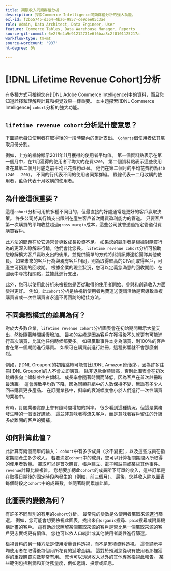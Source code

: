 ```yaml
---
title: 期限收入同類群組分析
description: 探索Commerce Intelligence同類群組分析的強大功能。
exl-id: f2b55745-d364-4ba6-9857-ce9cee05c3ae
role: Admin, Data Architect, Data Engineer, User
feature: Commerce Tables, Data Warehouse Manager, Reports
source-git-commit: 6e2f9e4a9e91212771e6f6baa8c2f8101125217a
workflow-type: tm+mt
source-wordcount: '937'
ht-degree: 0%

---
```


# [!DNL Lifetime Revenue Cohort]分析

有多種方式可檢視您在[!DNL Adobe Commerce Intelligence]中的資料，而且您知道詮釋和理解與計算和視覺效果一樣重要。 本主題探索[!DNL Commerce Intelligence] `cohort`分析的強大功能。

## `lifetime revenue cohort`分析是什麼意思？

下圖顯示每位使用者在取得後的一段時間內的累計支出。 `Cohorts`個使用者依其贏取月份分割。

例如，上方的橘線顯示2011年11月獲得的使用者平均值。 第一個資料點表示在第一個月中，在11月獲得的使用者平均大約花費`$200`。 第二個資料點表示這些使用者在其第二個月月底之前平均已花費約`$240`。 他們在第二個月的平均花費約為`$40 (240 - 200)`。 不同的行代表不同的使用者同類群組。 綠線代表十二月收購的使用者，藍色代表十月收購的使用者。

## 為什麼這很重要？

這種`cohort`分析可用於多種不同目的，但最直接的好處通常是更好的客戶贏取決策。 許多公司將其行銷支出限制在產生客戶首次購買盈利能力的管道。 只要客戶第一次購買的平均收益超過`gross margin`成本，這些公司就會透過指定管道付費購買客戶。

此方法的問題在於它通常會導致成長投資不足。 如果您的競爭者是根據對購買行為的更深入瞭解來行銷，他們會比您長。 `lifetime revenue cohort`分析可協助您瞭解擴大客戶贏取支出的後果，並提供簡單的方式將此資訊傳達給團隊其他成員。 如果未來的客戶行為與現有客戶相同，則為取得較高的CPA而取得客戶，可產生可預測的回收期。 根據企業的現金狀況，您可以定義您滿意的回收期間、在圖表中尋找相關點，並據此進行支出。

此外，您可以使用此分析來檢視您是否從取得的使用者開始、參與和創造收入方面變得更好。 例如，此`cohort`分析是檢視新使用者免費運送促銷活動是否導致重複購買者或一次性購買者永遠不再回訪的絕佳方法。

## 不同業務模式的差異為何？

對於大多數企業，`lifetime revenue cohort`分析圖表會在初始期間顯示大量支出，然後隨著時間緩慢增加。 最初的尖峰是因為客戶在獲得後不久就更有可能進行首次購買，比其他任何時候都要多。 如果贏取事件本身為購買，則100%的客戶會在第一個期間進行購買。 如果可在購買前進行註冊，這種影響就不會那麼劇烈。

例如，[!DNL Groupon]的初始跳轉可能會比[!DNL Amazon]低很多，因為許多註冊[!DNL Groupon]的人不會立即購買。 除非退款金額很高，否則此圖表會在初次跳轉後向上傾斜並往右傾斜。 成長率會隨著時間而降低，因為客戶在首次註冊時最活躍。 這會導致平均數下降，因為同類群組中的人數保持不變，無論有多少人回來購買更多產品。 在訂閱業務中，斜率的衰減幅度會小於人們進行一次性購買的業務中。

有時，訂閱業務實際上會有隨時間增加的斜率。 很少看到這種情況，但這是業務發生時的一個很好訊號。 這並非意味著零流失客戶，而是意味著客戶留住的升級多於離開的客戶的彌補。

## 如何計算此值？

此計算有兩個簡單的輸入： `cohort`中有多少成員（永不變更），以及這些成員在指定期間產生多少收入。 若要決定`cohort`中的成員，您可以計算相關期間內所取得的使用者數量。 贏取可以是首次購買、帳戶建立、電子報註冊或某些其他事件。 `revenue`計算比較複雜。 您想要加總此`cohort`的成員所下訂單的收入，這些訂單是在取得日期後的固定時段內發生的（例如，前三個月）。 最後，您將收入除以圖表每個時段之`cohort`中的成員數，並隨著時間累加此值。

## 此圖表的變數為何？

有許多不同型別的有用的`cohort`分析。 最常見的變數是依使用者贏取來源[進行](../analysis/most-value-source-channel.md)篩選。 例如，您可能會想要檢視此圖表，找出來自`organic`搜尋、`paid`搜尋或附屬機構計畫的客戶。 這有助於您瞭解某個贏取來源的客戶是否比另一個贏取來源的客戶更忠實或更有價值。 您也可以依人口統計或其他使用者屬性進行篩選。

檢視資料的另一種方法是使用增量資料透視，而不是累積資料透視。 這會顯示平均使用者在取得後每個月所花費的遞增金額。 這對於預測您從現有使用者那裡獲得的重複購買次數非常有用。 您也可以透過收入以外的其他專案檢視此報告。 某些範例包括利潤和非財務量度，例如邀請、投票或訊息。
